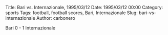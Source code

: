 Title: Bari vs. Internazionale, 1995/03/12
Date: 1995/03/12 00:00
Category: sports
Tags: football, football scores, Bari, Internazionale
Slug: bari-vs-internazionale
Author: carbonero


Bari 0 - 1 Internazionale
